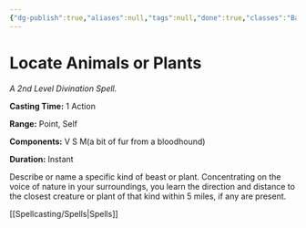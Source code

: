 ```yaml
---
{"dg-publish":true,"aliases":null,"tags":null,"done":true,"classes":"Bard, Druid, Ranger,","spellLevel":2,"school":"Divination","source":"PHB","permalink":"/spells/locate-animals-or-plants/","dgHomeLink":false,"dgPassFrontmatter":true}
---
```


# Locate Animals or Plants
*A 2nd Level Divination Spell.*

**Casting Time:** 1 Action

**Range:** Point, Self

**Components:** V S M(a bit of fur from a bloodhound)

**Duration:** Instant

Describe or name a specific kind of beast or plant. Concentrating on the voice of nature in your surroundings, you learn the direction and distance to the closest creature or plant of that kind within 5 miles, if any are present.

[[Spellcasting/Spells|Spells]]